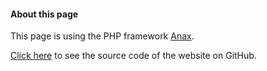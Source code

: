 #### About this page

This page is using the PHP framework [Anax](https://github.com/canax).

[Click here](https://github.com/ifaxity/ramverk1-projekt) to see the source code of the website on GitHub.
